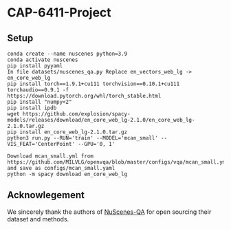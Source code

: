 # CAP-6411-Project

## Setup

```
conda create --name nuscenes python=3.9
conda activate nuscenes
pip install pyyaml
In file datasets/nuscenes_qa.py Replace en_vectors_web_lg -> en_core_web_lg
pip install torch==1.9.1+cu111 torchvision==0.10.1+cu111 torchaudio==0.9.1 -f https://download.pytorch.org/whl/torch_stable.html
pip install "numpy<2"
pip install ipdb
wget https://github.com/explosion/spacy-models/releases/download/en_core_web_lg-2.1.0/en_core_web_lg-2.1.0.tar.gz
pip install en_core_web_lg-2.1.0.tar.gz
python3 run.py --RUN='train' --MODEL='mcan_small' --VIS_FEAT='CenterPoint' --GPU='0, 1'

Download mcan_small.yml from https://github.com/MILVLG/openvqa/blob/master/configs/vqa/mcan_small.yml and save as configs/mcan_small.yaml
python -m spacy download en_core_web_lg
```

## Acknowlegement

We sincerely thank the authors of [NuScenes-QA](https://github.com/qiantianwen/NuScenes-QA) for open sourcing their dataset and methods.